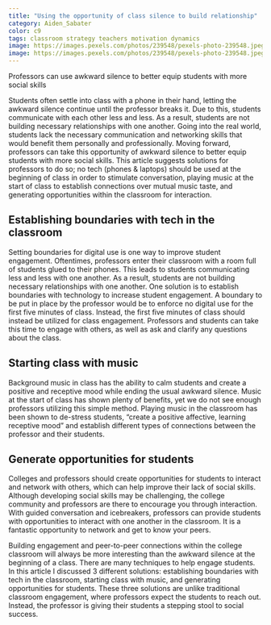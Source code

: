 ```yaml
---
title: "Using the opportunity of class silence to build relationship"
category: Aiden_Sabater
color: c9
tags: classroom strategy teachers motivation dynamics
image: https://images.pexels.com/photos/239548/pexels-photo-239548.jpeg?auto=compress&cs=tinysrgb&w=350
image: https://images.pexels.com/photos/239548/pexels-photo-239548.jpeg?auto=compress&cs=tinysrgb&w=600
---
```

Professors can use awkward silence to better equip students with more social skills
<!--more-->

Students often settle into class with a phone in their hand, letting the awkward silence continue until the professor breaks it. Due to this, students communicate with each other less and less. As a result, students are not building necessary relationships with one another. Going into the real world, students lack the necessary communication and networking skills that would benefit them personally and professionally. Moving forward, professors can take this opportunity of awkward silence to better equip students with more social skills. This article suggests solutions for professors to do so; no tech (phones & laptops) should be used at the beginning of class in order to stimulate conversation, playing music at the start of class to establish connections over mutual music taste, and generating opportunities within the classroom for interaction.

## Establishing boundaries with tech in the classroom

Setting boundaries for digital use is one way to improve student engagement. Oftentimes, professors enter their classroom with a room full of students glued to their phones. This leads to students communicating less and less with one another. As a result, students are not building necessary relationships with one another. One solution is to establish boundaries with technology to increase student engagement. A boundary to be put in place by the professor would be to enforce no digital use for the first five minutes of class. Instead, the first five minutes of class should instead be utilized for class engagement. Professors and students can take this time to engage with others, as well as ask and clarify any questions about the class.

## Starting class with music

Background music in class has the ability to calm students and create a positive and receptive mood while ending the usual awkward silence. Music at the start of class has shown plenty of benefits, yet we do not see enough professors utilizing this simple method. Playing music in the classroom has been shown to de-stress students, “create a positive affective, learning receptive mood” and establish different types of connections between the professor and their students. 


## Generate opportunities for students

Colleges and professors should create opportunities for students to interact and network with others, which can help improve their lack of social skills. Although developing social skills may be challenging, the college community and professors are there to encourage you through interaction. With guided conversation and icebreakers, professors can provide students with opportunities to interact with one another in the classroom. It is a fantastic opportunity to network and get to know your peers.

Building engagement and peer-to-peer connections within the college classroom will always be more interesting than the awkward silence at the beginning of a class. There are many techniques to help engage students. In this article I discussed 3 different solutions: establishing boundaries with tech in the classroom, starting class with music, and generating opportunities for students. These three solutions are unlike traditional classroom engagement, where professors expect the students to reach out. Instead, the professor is giving their students a stepping stool to social success.
